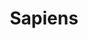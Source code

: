 ---
title: "Sapiens"
description: "Buku yang dibaca oleh hampir semua orang di sekitar saya, dan untuk alasan yang saya tidak pahami, I didn't like the book. Mungkin karena ada beberapa sudut pandang Yuval yang saya tidak setuju. Akan mencoba Audible version next time."
cover: "images/reading/sapiens.jpeg"
publishDate: 2018-08-15
authors: "Yuval Noah Hahari"
categories: ["science & systems thinking"]
---